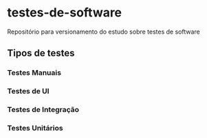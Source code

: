 # testes-de-software

Repositório para versionamento do estudo sobre testes de software

## Tipos de testes

### Testes Manuais

### Testes de UI

### Testes de Integração

### Testes Unitários